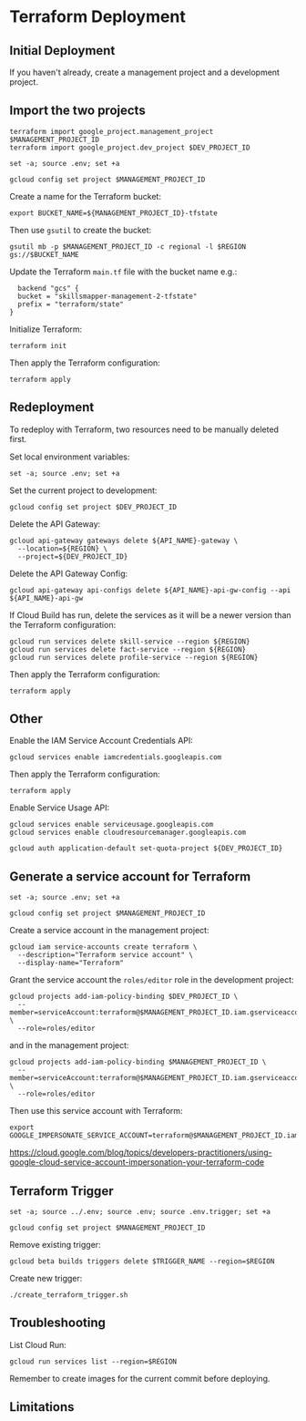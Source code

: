 # Terraform Deployment

## Initial Deployment

If you haven't already, create a management project and a development project.

## Import the two projects

```shell
terraform import google_project.management_project $MANAGEMENT_PROJECT_ID
terraform import google_project.dev_project $DEV_PROJECT_ID
```

```shell
set -a; source .env; set +a
```

```shell
gcloud config set project $MANAGEMENT_PROJECT_ID
```

Create a name for the Terraform bucket:

```shell
export BUCKET_NAME=${MANAGEMENT_PROJECT_ID}-tfstate
```

Then use `gsutil` to create the bucket:

```shell
gsutil mb -p $MANAGEMENT_PROJECT_ID -c regional -l $REGION gs://$BUCKET_NAME
```

Update the Terraform `main.tf` file with the bucket name e.g.:

```hcl
  backend "gcs" {
  bucket = "skillsmapper-management-2-tfstate"
  prefix = "terraform/state"
}
```

Initialize Terraform:

```shell
terraform init
```

Then apply the Terraform configuration:

```shell
terraform apply
```

## Redeployment

To redeploy with Terraform, two resources need to be manually deleted first.

Set local environment variables:

```shell
set -a; source .env; set +a
```

Set the current project to development:

```shell
gcloud config set project $DEV_PROJECT_ID
```

Delete the API Gateway:

```shell
gcloud api-gateway gateways delete ${API_NAME}-gateway \
  --location=${REGION} \
  --project=${DEV_PROJECT_ID}
```

Delete the API Gateway Config:

```shell
gcloud api-gateway api-configs delete ${API_NAME}-api-gw-config --api ${API_NAME}-api-gw
```

If Cloud Build has run, delete the services as it will be a newer version than the Terraform configuration:

```shell
gcloud run services delete skill-service --region ${REGION}
gcloud run services delete fact-service --region ${REGION}
gcloud run services delete profile-service --region ${REGION}
```

Then apply the Terraform configuration:

```shell
terraform apply
```

## Other

Enable the IAM Service Account Credentials API:

```shell
gcloud services enable iamcredentials.googleapis.com
```

Then apply the Terraform configuration:

```shell
terraform apply
```

Enable Service Usage API:

```shell
gcloud services enable serviceusage.googleapis.com
gcloud services enable cloudresourcemanager.googleapis.com
```

```shell
gcloud auth application-default set-quota-project ${DEV_PROJECT_ID}
```

## Generate a service account for Terraform

```shell
set -a; source .env; set +a
```

```shell
gcloud config set project $MANAGEMENT_PROJECT_ID
```

Create a service account in the management project:

```shell
gcloud iam service-accounts create terraform \
  --description="Terraform service account" \
  --display-name="Terraform"
```

Grant the service account the `roles/editor` role in the development project:

```shell
gcloud projects add-iam-policy-binding $DEV_PROJECT_ID \
  --member=serviceAccount:terraform@$MANAGEMENT_PROJECT_ID.iam.gserviceaccount.com \
  --role=roles/editor
```
and in the management project:

```shell
gcloud projects add-iam-policy-binding $MANAGEMENT_PROJECT_ID \
  --member=serviceAccount:terraform@$MANAGEMENT_PROJECT_ID.iam.gserviceaccount.com \
  --role=roles/editor
```
Then use this service account with Terraform:

```shell
export GOOGLE_IMPERSONATE_SERVICE_ACCOUNT=terraform@$MANAGEMENT_PROJECT_ID.iam.gserviceaccount.com
```
https://cloud.google.com/blog/topics/developers-practitioners/using-google-cloud-service-account-impersonation-your-terraform-code

## Terraform Trigger

```shell
set -a; source ../.env; source .env; source .env.trigger; set +a
```

```shell
gcloud config set project $MANAGEMENT_PROJECT_ID
```

Remove existing trigger:

```shell
gcloud beta builds triggers delete $TRIGGER_NAME --region=$REGION
```

Create new trigger:

```shell
./create_terraform_trigger.sh
```

## Troubleshooting

List Cloud Run:

```shell
gcloud run services list --region=$REGION
```

Remember to create images for the current commit before deploying.


## Limitations

